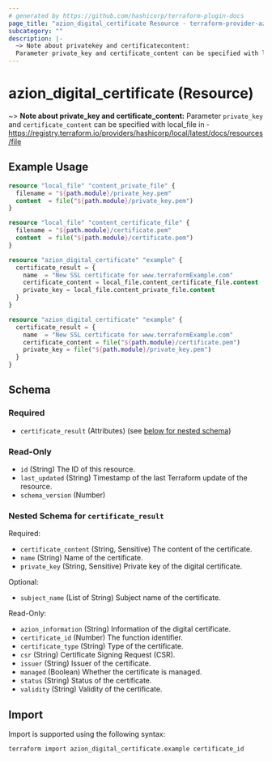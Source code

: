 ```yaml
---
# generated by https://github.com/hashicorp/terraform-plugin-docs
page_title: "azion_digital_certificate Resource - terraform-provider-azion"
subcategory: ""
description: |-
  ~> Note about privatekey and certificatecontent:
  Parameter private_key and certificate_content can be specified with local_file in - https://registry.terraform.io/providers/hashicorp/local/latest/docs/resources/file
---
```


# azion_digital_certificate (Resource)

~> **Note about private_key and certificate_content:**
Parameter `private_key` and `certificate_content` can be specified with local_file in - https://registry.terraform.io/providers/hashicorp/local/latest/docs/resources/file

## Example Usage

```terraform
resource "local_file" "content_private_file" {
  filename = "${path.module}/private_key.pem"
  content  = file("${path.module}/private_key.pem")
}

resource "local_file" "content_certificate_file" {
  filename = "${path.module}/certificate.pem"
  content  = file("${path.module}/certificate.pem")
}

resource "azion_digital_certificate" "example" {
  certificate_result = {
    name  = "New SSL certificate for www.terraformExample.com"
    certificate_content = local_file.content_certificate_file.content
    private_key = local_file.content_private_file.content
  }
}

resource "azion_digital_certificate" "example" {
  certificate_result = {
    name  = "New SSL certificate for www.terraformExample.com"
    certificate_content = file("${path.module}/certificate.pem")
    private_key = file("${path.module}/private_key.pem")
  }
}
```

<!-- schema generated by tfplugindocs -->
## Schema

### Required

- `certificate_result` (Attributes) (see [below for nested schema](#nestedatt--certificate_result))

### Read-Only

- `id` (String) The ID of this resource.
- `last_updated` (String) Timestamp of the last Terraform update of the resource.
- `schema_version` (Number)

<a id="nestedatt--certificate_result"></a>
### Nested Schema for `certificate_result`

Required:

- `certificate_content` (String, Sensitive) The content of the certificate.
- `name` (String) Name of the certificate.
- `private_key` (String, Sensitive) Private key of the digital certificate.

Optional:

- `subject_name` (List of String) Subject name of the certificate.

Read-Only:

- `azion_information` (String) Information of the digital certificate.
- `certificate_id` (Number) The function identifier.
- `certificate_type` (String) Type of the certificate.
- `csr` (String) Certificate Signing Request (CSR).
- `issuer` (String) Issuer of the certificate.
- `managed` (Boolean) Whether the certificate is managed.
- `status` (String) Status of the certificate.
- `validity` (String) Validity of the certificate.

## Import

Import is supported using the following syntax:

```shell
terraform import azion_digital_certificate.example certificate_id
```
